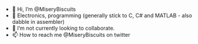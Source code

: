 - 👋 Hi, I’m @MiseryBiscuits
- 🌱 Electronics, programming (generally stick to C, C# and MATLAB - also dabble in assembler)
- 💞️ I’m not currently looking to collaborate.
- 📫 How to reach me @MiseryBiscuits on twitter

